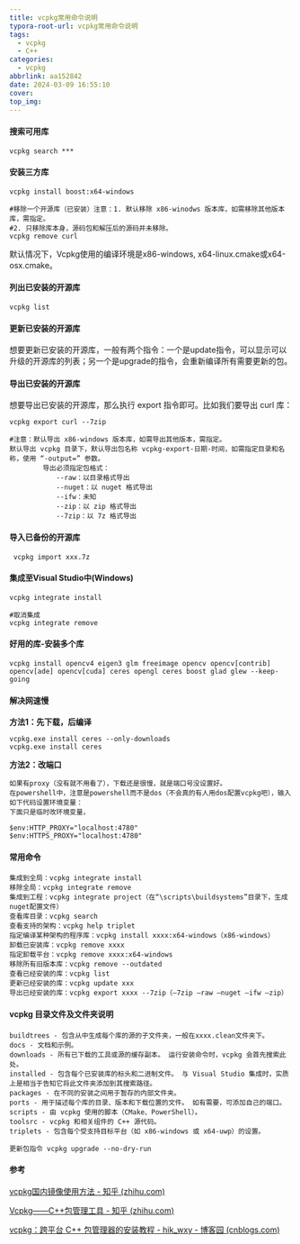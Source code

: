 ```yaml
---
title: vcpkg常用命令说明
typora-root-url: vcpkg常用命令说明
tags:
  - vcpkg
  - C++
categories:
  - vcpkg
abbrlink: aa152842
date: 2024-03-09 16:55:10
cover:
top_img:
---
```

#### 搜索可用库

```
vcpkg search ***
```

#### 安装三方库

````
vcpkg install boost:x64-windows

#移除一个开源库（已安装）注意：1. 默认移除 x86-winodws 版本库，如需移除其他版本库，需指定。
#2. 只移除库本身，源码包和解压后的源码并未移除。
vcpkg remove curl
````

默认情况下，Vcpkg使用的编译环境是x86-windows, x64-linux.cmake或x64-osx.cmake。

#### 列出已安装的开源库

```
vcpkg list
```

#### 更新已安装的开源库

想要更新已安装的开源库，一般有两个指令：一个是update指令，可以显示可以升级的开源库的列表；另一个是upgrade的指令，会重新编译所有需要更新的包。

#### 导出已安装的开源库

想要导出已安装的开源库，那么执行 export 指令即可。比如我们要导出 curl 库：

```
vcpkg export curl --7zip

#注意：默认导出 x86-windows 版本库，如需导出其他版本，需指定。
默认导出 vcpkg 目录下，默认导出包名称 vcpkg-export-日期-时间，如需指定目录和名称，使用 “-output=” 参数。
　　　　　导出必须指定包格式：
　　　　　　　--raw：以目录格式导出
　　　　　　　--nuget：以 nuget 格式导出
　　　　　　　--ifw：未知
　　　　　　　--zip：以 zip 格式导出
　　　　　　　--7zip：以 7z 格式导出
```

#### 导入已备份的开源库

```
 vcpkg import xxx.7z
```

#### 集成至Visual Studio中(Windows)

```
vcpkg integrate install

#取消集成
vcpkg integrate remove
```

#### 好用的库-安装多个库

```
vcpkg install opencv4 eigen3 glm freeimage opencv opencv[contrib] opencv[ade] opencv[cuda] ceres opengl ceres boost glad glew --keep-going
```

#### 解决网速慢

**方法1：先下载，后编译**

```
vcpkg.exe install ceres --only-downloads
vcpkg.exe install ceres
```

**方法2：改端口**

```
如果有proxy（没有就不用看了），下载还是很慢，就是端口号没设置好。
在powershell中，注意是powershell而不是dos（不会真的有人用dos配置vcpkg吧），输入如下代码设置环境变量：
下面只是临时改环境变量，

$env:HTTP_PROXY="localhost:4780"
$env:HTTPS_PROXY="localhost:4780"
```

#### 常用命令

```
集成到全局：vcpkg integrate install
移除全局：vcpkg integrate remove
集成到工程：vcpkg integrate project（在“\scripts\buildsystems”目录下，生成nuget配置文件）
查看库目录：vcpkg search
查看支持的架构：vcpkg help triplet
指定编译某种架构的程序库：vcpkg install xxxx:x64-windows（x86-windows）
卸载已安装库：vcpkg remove xxxx
指定卸载平台：vcpkg remove xxxx:x64-windows
移除所有旧版本库：vcpkg remove --outdated
查看已经安装的库：vcpkg list
更新已经安装的库：vcpkg update xxx
导出已经安装的库：vcpkg export xxxx --7zip（–7zip –raw –nuget –ifw –zip）
```

#### vcpkg 目录文件及文件夹说明

```
buildtrees - 包含从中生成每个库的源的子文件夹，一般在xxxx.clean文件夹下。
docs - 文档和示例。
downloads - 所有已下载的工具或源的缓存副本。 运行安装命令时，vcpkg 会首先搜索此处。
installed - 包含每个已安装库的标头和二进制文件。 与 Visual Studio 集成时，实质上是相当于告知它将此文件夹添加到其搜索路径。
packages - 在不同的安装之间用于暂存的内部文件夹。
ports - 用于描述每个库的目录、版本和下载位置的文件。 如有需要，可添加自己的端口。
scripts - 由 vcpkg 使用的脚本（CMake、PowerShell）。
toolsrc - vcpkg 和相关组件的 C++ 源代码。
triplets - 包含每个受支持目标平台（如 x86-windows 或 x64-uwp）的设置。

更新包指令 vcpkg upgrade --no-dry-run
```

#### 参考

[vcpkg国内镜像使用方法 - 知乎 (zhihu.com)](https://zhuanlan.zhihu.com/p/383683670)

[Vcpkg——C++包管理工具 - 知乎 (zhihu.com)](https://zhuanlan.zhihu.com/p/87391067)

[vcpkg：跨平台 C++ 包管理器的安装教程 - hik_wxy - 博客园 (cnblogs.com)](https://www.cnblogs.com/hik-wxy/p/14744272.html)